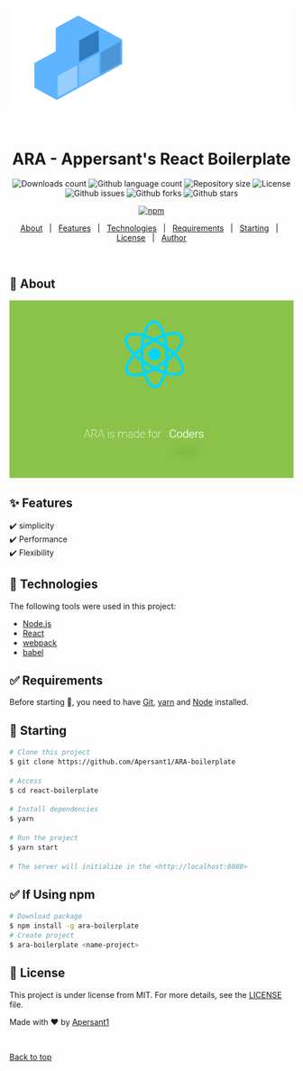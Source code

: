 <div align="center" id="top"> 
  <img src="./.github/workflows/logo.png" alt="React Boilerplate" />

&#xa0;

  <!-- <a href="https://reactboilerplate.netlify.app">Demo</a> -->
</div>

<h1 align="center">ARA - Appersant's React Boilerplate</h1>

<p align="center">
	
  <img alt="Downloads count" src="https://img.shields.io/npm/dw/ara-boilerplate">
	
  <img alt="Github language count" src="https://img.shields.io/github/languages/count/Apersant1/ARA-boilerplate?color=56BEB8">

  <img alt="Repository size" src="https://img.shields.io/github/repo-size/Apersant1/ARA-boilerplate?color=56BEB8">

  <img alt="License" src="https://img.shields.io/npm/l/ara-boilerplate">

  <img alt="Github issues" src="https://img.shields.io/github/issues/Apersant1/ARA-boilerplate?color=56BEB8" /> 

  <img alt="Github forks" src="https://img.shields.io/github/forks/Apersant1/ARA-boilerplate?color=56BEB8" /> 

  <img alt="Github stars" src="https://img.shields.io/github/stars/Apersant1/ARA-boilerplate?color=56BEB8" />
</p>

<p align="center">
  <a href="https://www.npmjs.com/package/ara-boilerplate">
    <img alt="npm" src="https://nodei.co/npm/ara-boilerplate.png?compact=true">
  </a>
</p>
<!-- Status -->

<!-- <h4 align="center">
	🚧  ARA - Appersant React Boilerplate 🚀 Under construction...  🚧
</h4>

<hr> -->

<p align="center">
  <a href="#dart-about">About</a> &#xa0; | &#xa0; 
  <a href="#sparkles-features">Features</a> &#xa0; | &#xa0;
  <a href="#rocket-technologies">Technologies</a> &#xa0; | &#xa0;
  <a href="#white_check_mark-requirements">Requirements</a> &#xa0; | &#xa0;
  <a href="#checkered_flag-starting">Starting</a> &#xa0; | &#xa0;
  <a href="#memo-license">License</a> &#xa0; | &#xa0;
  <a href="https://github.com/Apersant1" target="_blank">Author</a>
</p>

<br>

## :dart: About

<p align="center">
	<img src=".github/workflows/Анимация.gif">
</p>


## :sparkles: Features

:heavy_check_mark: simplicity\
:heavy_check_mark: Performance\
:heavy_check_mark: Flexibility

## :rocket: Technologies

The following tools were used in this project:

- [Node.js](https://nodejs.org/en/)
- [React](https://pt-br.reactjs.org/)
- [webpack](https://webpack.js.org/)
- [babel](https://babeljs.io/)

## :white_check_mark: Requirements

Before starting :checkered_flag:, you need to have [Git](https://git-scm.com), [yarn](https://yarnpkg.com/getting-started/install) and [Node](https://nodejs.org/en/) installed.

## :checkered_flag: Starting

```bash
# Clone this project
$ git clone https://github.com/Apersant1/ARA-boilerplate

# Access
$ cd react-boilerplate

# Install dependencies
$ yarn

# Run the project
$ yarn start

# The server will initialize in the <http://localhost:8080>
```

## :white_check_mark: If Using npm
```bash
# Download package
$ npm install -g ara-boilerplate
# Create project
$ ara-boilerplate <name-project>

```

## :memo: License

This project is under license from MIT. For more details, see the [LICENSE](LICENSE.md) file.

Made with :heart: by <a href="https://github.com/Apersant1" target="_blank">Apersant1</a>

&#xa0;

<a href="#top">Back to top</a>
